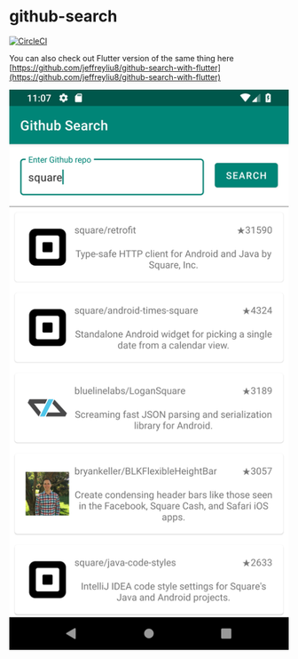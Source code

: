 # github-search

[![CircleCI](https://circleci.com/gh/jeffreyliu8/github-search/tree/master.svg?style=svg)](https://circleci.com/gh/jeffreyliu8/github-search/tree/master)

You can also check out Flutter version of the same thing here
[https://github.com/jeffreyliu8/github-search-with-flutter](https://github.com/jeffreyliu8/github-search-with-flutter)

![Output sample](https://github.com/jeffreyliu8/github-search/blob/master/screenshot.png)
